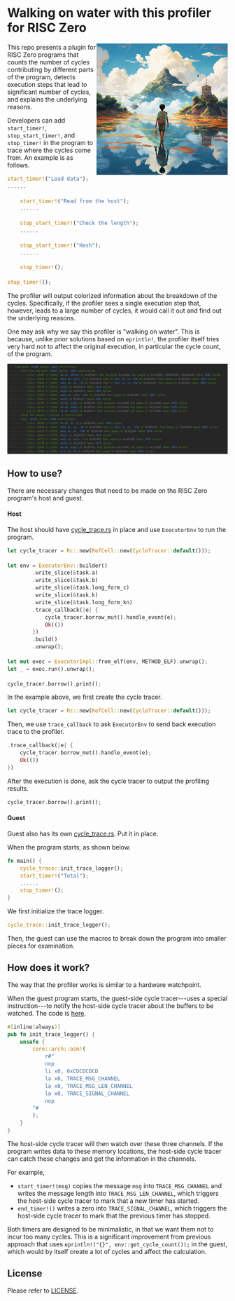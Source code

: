 # Walking on water with this profiler for RISC Zero

<img src="title.png" align="right" alt="A young boy walking on water heading to a place with Bonsai." width="300"/>

This repo presents a plugin for RISC Zero programs that counts the number of cycles contributing by different parts of the program, 
detects execution steps that lead to significant number of cycles, and explains the underlying reasons.

Developers can add `start_timer!`, `stop_start_timer!`, and `stop_timer!` in the program to trace where the cycles come from. An example
is as follows.

```rust
start_timer!("Load data");
......

    start_timer!("Read from the host");
    ......

    stop_start_timer!("Check the length");
    ......

    stop_start_timer!("Hash");
    ......

    stop_timer!();

stop_timer!();
```

The profiler will output colorized information about the breakdown of the cycles. Specifically, if the profiler sees a single execution step 
that, however, leads to a large number of cycles, it would call it out and find out the underlying reasons. 

One may ask why we say this profiler is "walking on water". This is because, unlike prior solutions based on `eprintln!`, the profiler itself tries 
very hard not to affect the original execution, in particular the cycle count, of the program. 

![An example output of the profiler.](profiler-example.png)

## How to use?

There are necessary changes that need to be made on the RISC Zero program's host and guest.

#### Host

The host should have [cycle_trace.rs](host/src/cycle_trace.rs) in place and use `ExecutorEnv` to run the program.

```rust
let cycle_tracer = Rc::new(RefCell::new(CycleTracer::default()));

let env = ExecutorEnv::builder()
        .write_slice(&task.a)
        .write_slice(&task.b)
        .write_slice(&task.long_form_c)
        .write_slice(&task.k)
        .write_slice(&task.long_form_kn)
        .trace_callback(|e| {
            cycle_tracer.borrow_mut().handle_event(e);
            Ok(())
        })
        .build()
        .unwrap();

let mut exec = ExecutorImpl::from_elf(env, METHOD_ELF).unwrap();
let _ = exec.run().unwrap();

cycle_tracer.borrow().print();
```

In the example above, we first create the cycle tracer.

```rust
let cycle_tracer = Rc::new(RefCell::new(CycleTracer::default()));
```

Then, we use `trace_callback` to ask `ExecutorEnv` to send back execution trace to the profiler.

```rust
.trace_callback(|e| {
    cycle_tracer.borrow_mut().handle_event(e);
    Ok(())
})
```

After the execution is done, ask the cycle tracer to output the profiling results.
```rust
cycle_tracer.borrow().print();
```

#### Guest

Guest also has its own [cycle_trace.rs](methods/guest/src/cycle_trace.rs). Put it in place.

When the program starts, as shown below.

```rust
fn main() {
    cycle_trace::init_trace_logger();
    start_timer!("Total");
    ......
    stop_timer!();
}
```

We first initialize the trace logger.
```rust
cycle_trace::init_trace_logger();
```

Then, the guest can use the macros to break down the program into smaller pieces for examination.

## How does it work?

The way that the profiler works is similar to a hardware watchpoint. 

When the guest program starts, the guest-side cycle tracer---uses a special instruction---to notify the 
host-side cycle tracer about the buffers to be watched. The code is [here](https://github.com/l2research/profiler0/blob/main/methods/guest/src/cycle_trace.rs#L14C5-L28C6).
```rust
#[inline(always)]
pub fn init_trace_logger() {
    unsafe {
        core::arch::asm!(
            r#"
            nop
            li x0, 0xCDCDCDCD
            la x0, TRACE_MSG_CHANNEL
            la x0, TRACE_MSG_LEN_CHANNEL
            la x0, TRACE_SIGNAL_CHANNEL
            nop
        "#
        );
    }
}
```

The host-side cycle tracer will then watch over these three channels. If the program writes data to these memory locations, the host-side cycle tracer can 
catch these changes and get the information in the channels.

For example,

- `start_timer!(msg)` copies the message `msg` into `TRACE_MSG_CHANNEL` and writes the message length into `TRACE_MSG_LEN_CHANNEL`, which triggers the host-side
  cycle tracer to mark that a new timer has started.
- `end_timer!()` writes a zero into `TRACE_SIGNAL_CHANNEL`, which triggers the host-side cycle tracer to mark that the previous timer has stopped.

Both timers are designed to be minimalistic, in that we want them not to incur too many cycles. This is a significant improvement from previous approach that uses 
`eprintln!("{}", env::get_cycle_count());` in the guest, which would by itself create a lot of cycles and affect the calculation.

## License

Please refer to [LICENSE](./LICENSE).
